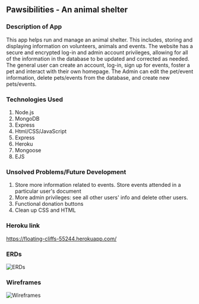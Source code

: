 ## Pawsibilities - An animal shelter

### Description of App
This app helps run and manage an animal shelter. This includes, storing and displaying information on volunteers, animals and events. The website has a secure and encrypted log-in and admin account privileges, allowing for all of the information in the database to be updated and corrected as needed. The general user can create an account, log-in, sign up for events, foster a pet and interact with their own homepage. The Admin can edit the pet/event information, delete pets/events from the database, and create new pets/events.

### Technologies Used
1. Node.js    
2. MongoDB
3. Express
4. Html/CSS/JavaScript
5. Express
6. Heroku
7. Mongoose
8. EJS


### Unsolved Problems/Future Development
1. Store more information related to events. Store events attended in a particular user's document
2. More admin privileges: see all other users' info and delete other users.
3. Functional donation buttons
4. Clean up CSS and HTML

### Heroku link
https://floating-cliffs-55244.herokuapp.com/

### ERDs
![ERDs](https://i.imgur.com/CUQMqdW.jpg "ERDs")


### Wireframes
![Wireframes](https://i.imgur.com/xcEn1zM.jpg "Wireframes")
